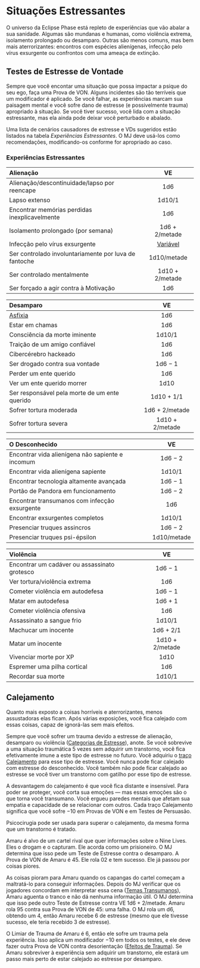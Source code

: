 # Situações Estressantes

O universo da Eclipse Phase está repleto de experiências que vão abalar a sua sanidade. Algumas são mundanas e humanas, como violência extrema, isolamento prolongado ou desamparo. Outras são menos comuns, mas bem mais aterrorizantes: encontros com espécies alienígenas, infecção pelo vírus exsurgente ou confrontos com uma ameaça de extinção.

## Testes de Estresse de Vontade

Sempre que você encontar uma situação que possa impactar a psique do seu ego, faça uma Prova de VON. Alguns incidentes são tão terríveis que um modificador é aplicado. Se você falhar, as experiências marcam sua paisagem mental e você sofre dano de estresse (e possivelmente trauma) apropriado à situação. Se você tiver sucesso, você lida com a situação estressante, mas ela ainda pode deixar você perturbado e abalado.

Uma lista de cenários causadores de estresse e VDs sugeridos estão listados na tabela _Experiências Estressantes_. O MJ deve usá-los como recomendações, modificando-os conforme for apropriado ao caso.

<!-- CLEANED blockquote class="table" -->

### Experiências Estressantes

| Alienação                                             |                    VE                     |
|:----------------------------------------------------- |:-----------------------------------------:|
| Alienação/descontinuidade/lapso por reencape          |                    1d6                    |
| Lapso extenso                                         |                  1d10/1                   |
| Encontrar memórias perdidas inexplicavelmente         |                    1d6                    |
| Isolamento prolongado (por semana)                    |              1d6 + 2/metade               |
| Infecção pelo vírus exsurgente                        | [Variável](../18/13-exsurgent-strains.md) |
| Ser controlado involuntariamente por luva de fantoche |                1d10/metade                |
| Ser controlado mentalmente                            |              1d10 + 2/metade              |
| Ser forçado a agir contra à Motivação                 |                    1d6                    |

| Desamparo                                                 |       VE        |
|:--------------------------------------------------------- |:---------------:|
| [Asfixia](../12/28-environmental-factors.md#asphyxiation) |       1d6       |
| Estar em chamas                                           |       1d6       |
| Consciência da morte iminente                             |     1d10/1      |
| Traição de um amigo confiável                             |       1d6       |
| Cibercérebro hackeado                                     |       1d6       |
| Ser drogado contra sua vontade                            |     1d6 − 1     |
| Perder um ente querido                                    |       1d6       |
| Ver um ente querido morrer                                |      1d10       |
| Ser responsável pela morte de um ente querido             |   1d10 + 1/1    |
| Sofrer tortura moderada                                   | 1d6 + 2/metade  |
| Sofrer tortura severa                                     | 1d10 + 2/metade |

| O Desconhecido                                   |     VE      |
|:------------------------------------------------ |:-----------:|
| Encontrar vida alienígena não sapiente e incomum |   1d6 − 2   |
| Encontrar vida alienígena sapiente               |   1d10/1    |
| Encontrar tecnologia altamente avançada          |   1d6 − 1   |
| Portão de Pandora em funcionamento               |   1d6 − 2   |
| Encontrar transumanos com infecção exsurgente    |     1d6     |
| Encontrar exsurgentes completos                  |   1d10/1    |
| Presenciar truques assincros                     |   1d6 − 2   |
| Presenciar truques psi-épsilon                   | 1d10/metade |

| Violência                                    |       VE        |
|:-------------------------------------------- |:---------------:|
| Encontrar um cadáver ou assassinato grotesco |     1d6 − 1     |
| Ver tortura/violência extrema                |       1d6       |
| Cometer violência em autodefesa              |     1d6 − 1     |
| Matar em autodefesa                          |     1d6 + 1     |
| Cometer violência ofensiva                   |       1d6       |
| Assassinato a sangue frio                    |     1d10/1      |
| Machucar um inocente                         |    1d6 + 2/1    |
| Matar um inocente                            | 1d10 + 2/metade |
| Vivenciar morte por XP                       |      1d10       |
| Espremer uma pilha cortical                  |       1d6       |
| Recordar sua morte                           |     1d10/1      |

<!-- CLEANED /blockquote -->

## Calejamento

Quanto mais exposto a coisas horríveis e aterrorizantes, menos assustadoras elas ficam. Após várias exposições, você fica calejado com essas coisas, capaz de ignorá-las sem mais efeitos.

Sempre que você sofrer um trauma devido a estresse de alienação, desamparo ou violência ([Categorias de Estresse](../12/18-mental-health.md#stress-categories)), anote. Se você sobrevive a uma situação traumática 5 vezes sem adquirir um transtorno, você fica efetivamente imune a este tipo de estresse no futuro. Você adquiriu o [traço Calejamento](../04/28-traits.md#hardening) para esse tipo de estresse. Você nunca pode ficar calejado com estresse do desconhecido. Você também não pode ficar calejado ao estresse se você tiver um transtorno com gatilho por esse tipo de estresse.

A desvantagem do calejamento é que você fica distante e insensível. Para poder se proteger, você corta sua emoções — mas essas emoções são o que torna você transumano. Você ergueu paredes mentais que afetam sua empatia e capacidade de se relacionar com outros. Cada traço Calejamento significa que você sofre −10 em Provas de VON e em Testes de Persuasão.

Psicocirugia pode ser usada para superar o calejamento, da mesma forma que um transtorno é tratado.

<!-- CLEANED blockquote -->

Amaru é alvo de um cartel rival que quer informações sobre o Nine Lives. Eles o drogam e o capturam. Ele acorda como um prisioneiro. O MJ determina que isso pede um Teste de Estresse contra o desamparo. A Prova de VON de Amaru é 45. Ele rola 02 e tem sucesso. Ele já passou por coisas piores.

As coisas pioram para Amaru quando os capangas do cartel começam a maltratá-lo para conseguir informações. Depois do MJ verificar que os jogadores concordam em interpretar essa cena ([Temas Transumanos](../17/07-transhuman-themes.md)), Amaru aguenta o tranco e não dá nenhuma informação útil. O MJ determina que isso pede outro Teste de Estresse contra VE 1d6 + 2/metade. Amaru rola 95 contra sua Prova de VON de 45: uma falha. O MJ rola um d6, obtendo um 4, então Amaru recebe 6 de estresse (mesmo que ele tivesse sucesso, ele teria recebido 3 de estresse).

O Limiar de Trauma de Amaru é 6, então ele sofre um trauma pela experiência. Isso aplica um modificador −10 em todos os testes, e ele deve fazer outra Prova de VON contra desorientação ([Efeitos de Trauma](../12/18-mental-health.md#trauma-effects)). Se Amaru sobreviver à experiência sem adquirir um transtorno, ele estará um passo mais perto de estar calejado ao estresse por desamparo.

<!-- CLEANED /blockquote -->
